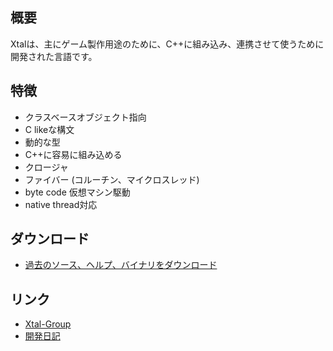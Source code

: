 ## 概要 ##
Xtalは、主にゲーム製作用途のために、C++に組み込み、連携させて使うために開発された言語です。

## 特徴 ##
  * クラスベースオブジェクト指向
  * C likeな構文
  * 動的な型
  * C++に容易に組み込める
  * クロージャ
  * ファイバー (コルーチン、マイクロスレッド)
  * byte code 仮想マシン駆動
  * native thread対応

## ダウンロード ##
  * [過去のソース、ヘルプ、バイナリをダウンロード](http://code.google.com/p/xtal-language/downloads/list)

## リンク ##
  * [Xtal-Group](http://groups.google.co.jp/group/xtal-group?hl=ja)
  * [開発日記](http://d.hatena.ne.jp/xtalco/)